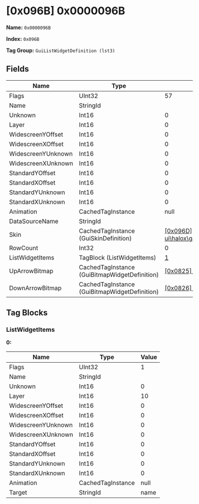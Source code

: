 # [0x096B] 0x0000096B

**Name:** ```0x0000096B```

**Index:** ```0x096B```

**Tag Group:** ```GuiListWidgetDefinition (lst3)```

## Fields

Name	| Type	| Value
---	|---	|---	|
Flags	|UInt32	|57
Name	|StringId	|
Unknown	|Int16	|0
Layer	|Int16	|0
WidescreenYOffset	|Int16	|0
WidescreenXOffset	|Int16	|0
WidescreenYUnknown	|Int16	|0
WidescreenXUnknown	|Int16	|0
StandardYOffset	|Int16	|0
StandardXOffset	|Int16	|0
StandardYUnknown	|Int16	|0
StandardXUnknown	|Int16	|0
Animation	|CachedTagInstance	|null
DataSourceName	|StringId	|
Skin	|CachedTagInstance (GuiSkinDefinition)	|[[0x096D] ui\halox\game_options\spinner](../GuiSkinDefinition/096D.md)
RowCount	|Int32	|0
ListWidgetItems	|TagBlock (ListWidgetItems)	|[1](#listwidgetitems)
UpArrowBitmap	|CachedTagInstance (GuiBitmapWidgetDefinition)	|[[0x0825] 0x00000825](../GuiBitmapWidgetDefinition/0825.md)
DownArrowBitmap	|CachedTagInstance (GuiBitmapWidgetDefinition)	|[[0x0826] 0x00000826](../GuiBitmapWidgetDefinition/0826.md)


## Tag Blocks

### ListWidgetItems

**0:**

Name	| Type	| Value
---	|---	|---	|
Flags	|UInt32	|1
Name	|StringId	|
Unknown	|Int16	|0
Layer	|Int16	|10
WidescreenYOffset	|Int16	|0
WidescreenXOffset	|Int16	|0
WidescreenYUnknown	|Int16	|0
WidescreenXUnknown	|Int16	|0
StandardYOffset	|Int16	|0
StandardXOffset	|Int16	|0
StandardYUnknown	|Int16	|0
StandardXUnknown	|Int16	|0
Animation	|CachedTagInstance	|null
Target	|StringId	|name



